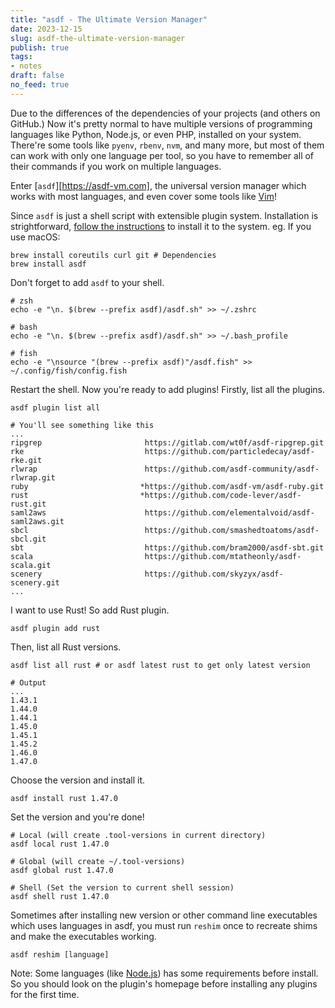 ```yaml
---
title: "asdf - The Ultimate Version Manager"
date: 2023-12-15
slug: asdf-the-ultimate-version-manager
publish: true
tags:
- notes
draft: false
no_feed: true
---
```

Due to the differences of the dependencies of your projects (and others on GitHub.) Now it's pretty normal to have multiple versions of programming languages like Python, Node.js, or even PHP, installed on your system. There're some tools like `pyenv`, `rbenv`, `nvm`, and many more, but most of them can work with only one language per tool, so you have to remember all of their commands if you work on multiple languages.

Enter [`asdf`][https://asdf-vm.com], the universal version manager which works with most languages, and even cover some tools like [Vim][asdf-vim]!

Since `asdf` is just a shell script with extensible plugin system. Installation is strightforward, [follow the instructions][install] to install it to the system. eg. If you use macOS:

```shell
brew install coreutils curl git # Dependencies
brew install asdf
```

Don't forget to add `asdf` to your shell.

```shell
# zsh
echo -e "\n. $(brew --prefix asdf)/asdf.sh" >> ~/.zshrc

# bash
echo -e "\n. $(brew --prefix asdf)/asdf.sh" >> ~/.bash_profile

# fish
echo -e "\nsource "(brew --prefix asdf)"/asdf.fish" >> ~/.config/fish/config.fish
```

Restart the shell. Now you're ready to add plugins! Firstly, list all the plugins.

```shell
asdf plugin list all

# You'll see something like this
...
ripgrep                       https://gitlab.com/wt0f/asdf-ripgrep.git
rke                           https://github.com/particledecay/asdf-rke.git
rlwrap                        https://github.com/asdf-community/asdf-rlwrap.git
ruby                         *https://github.com/asdf-vm/asdf-ruby.git
rust                         *https://github.com/code-lever/asdf-rust.git
saml2aws                      https://github.com/elementalvoid/asdf-saml2aws.git
sbcl                          https://github.com/smashedtoatoms/asdf-sbcl.git
sbt                           https://github.com/bram2000/asdf-sbt.git
scala                         https://github.com/mtatheonly/asdf-scala.git
scenery                       https://github.com/skyzyx/asdf-scenery.git
...
```

I want to use Rust! So add Rust plugin.

```shell
asdf plugin add rust
```

Then, list all Rust versions.

```shell
asdf list all rust # or asdf latest rust to get only latest version

# Output
...
1.43.1
1.44.0
1.44.1
1.45.0
1.45.1
1.45.2
1.46.0
1.47.0
```

Choose the version and install it.

```shell
asdf install rust 1.47.0
```

Set the version and you're done!

```shell
# Local (will create .tool-versions in current directory)
asdf local rust 1.47.0

# Global (will create ~/.tool-versions)
asdf global rust 1.47.0

# Shell (Set the version to current shell session)
asdf shell rust 1.47.0
```

Sometimes after installing new version or other command line executables which uses languages in asdf, you must run `reshim` once to recreate shims and make the executables working.

```shell
asdf reshim [language]
```

Note: Some languages (like [Node.js][asdf-nodejs]) has some requirements before install. So you should look on the plugin's homepage before installing any plugins for the first time.

[asdf]: https://asdf-vm.com
[asdf-vim]: https://github.com/tsuyoshicho/asdf-vim
[install]: https://asdf-vm.com/#/core-manage-asdf
[rust-for-rubyist]: /rust-for-rubyist
[asdf-nodejs]: https://github.com/asdf-vm/asdf-nodejs#install